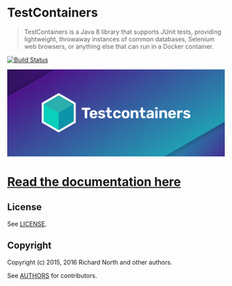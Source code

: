 # TestContainers

> TestContainers is a Java 8 library that supports JUnit tests, providing lightweight, throwaway instances of common databases, Selenium web browsers, or anything else that can run in a Docker container.

[![Build Status](https://travis-ci.org/testcontainers/testcontainers-java.svg?branch=master)](https://travis-ci.org/testcontainers/testcontainers-java)

![Testcontainers logo](docs/logo.png)

# [Read the documentation here](http://testcontainers.viewdocs.io/testcontainers-java/)

## License

See [LICENSE](LICENSE).

## Copyright

Copyright (c) 2015, 2016 Richard North and other authors.

See [AUTHORS](AUTHORS) for contributors.
